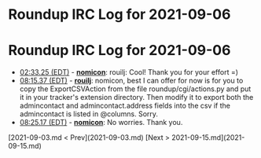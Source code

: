 # Roundup IRC Log for 2021-09-06 #
# Roundup IRC Log for 2021-09-06
* <a href="#02:33.25" id="02:33.25">02:33.25 (EDT)</a> - __[nomicon](https://github.com/nomicon)__: rouilj: Cool! Thank you for your effort =)
* <a href="#08:15.37" id="08:15.37">08:15.37 (EDT)</a> - __[rouilj](https://github.com/rouilj)__: nomicon, best I can offer for now is for you to copy the ExportCSVAction from the file roundup/cgi/actions.py and put it in your tracker's extension directory. Then modify it to export both the admincontact and admincontact.address fields into the csv if the admincontact is listed in @columns. Sorry.
* <a href="#08:25.17" id="08:25.17">08:25.17 (EDT)</a> - __[nomicon](https://github.com/nomicon)__: No worries. Thank you.

<div class="inpage-footer">
[2021-09-03.md < Prev](2021-09-03.md)
[Next > 2021-09-15.md](2021-09-15.md)
</div>
